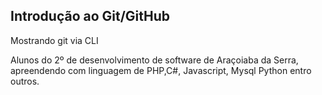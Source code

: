 ## Introdução ao Git/GitHub

Mostrando git via CLI

Alunos do 2º de desenvolvimento de software de Araçoiaba da Serra,
apreendendo com linguagem de PHP,C#, Javascript, Mysql Python entro outros.